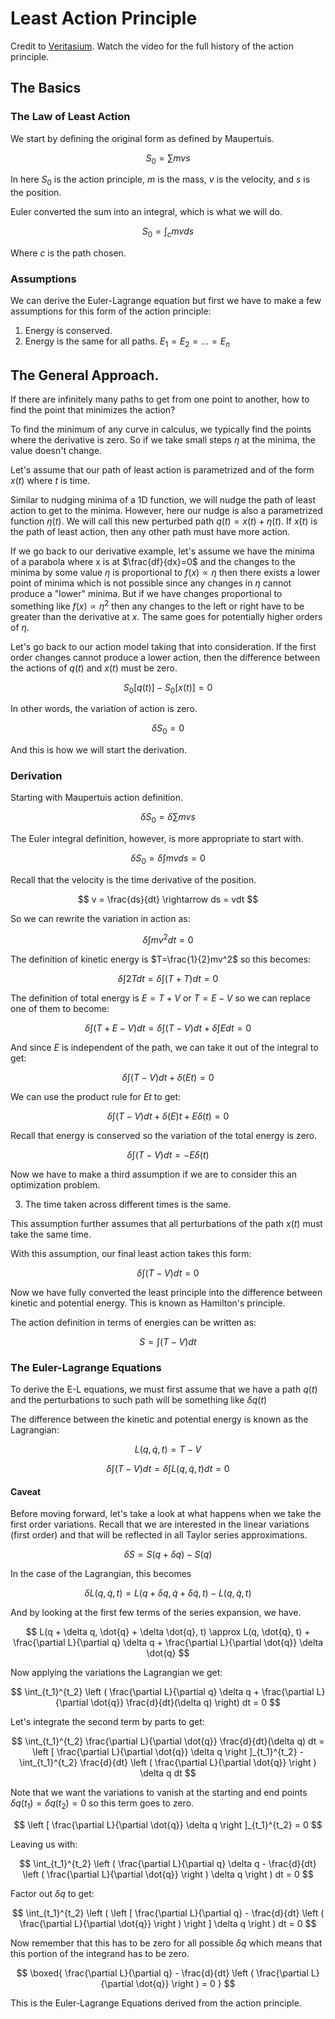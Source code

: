 # Least Action Principle

Credit to [Veritasium](https://youtu.be/Q10_srZ-pbs?si=i39xyI3WLzjpCByf). Watch the video for the full history of the action principle.

## The Basics
### The Law of Least Action
We start by defining the original form as defined by Maupertuis.

$$
S_{0} = \sum mvs
$$

In here $S_{0}$ is the action principle, $m$ is the mass, $v$ is the velocity, and $s$ is the position.

Euler converted the sum into an integral, which is what we will do.

$$
S_{0} = \int_{c}  mv ds
$$

Where $c$ is the path chosen.

### Assumptions

We can derive the Euler-Lagrange equation but first we have to make a few assumptions for this form of the action principle:

1. Energy is conserved.
2. Energy is the same for all paths. $E_1 = E_2 = ... = E_n$

## The General Approach.
If there are infinitely many paths to get from one point to another, how to find the point that minimizes the action?

To find the minimum of any curve in calculus, we typically find the points where the derivative is zero. So if we take small steps $\eta$ at the minima, the value doesn't change.

Let's assume that our path of least action is parametrized and of the form $x(t)$ where $t$ is time.

Similar to nudging minima of a 1D function, we will nudge the path of least action to get to the minima. However, here our nudge is also a parametrized function $\eta(t)$. We will call this new perturbed path $q(t)=x(t)+\eta(t)$. If $x(t)$ is the path of least action, then any other path must have more action.

If we go back to our derivative example, let's assume we have the minima of a parabola where x is at $\frac{df}{dx}=0$ and the changes to the minima by some value $\eta$ is proportional to $f(x) \propto \eta$ then there exists a lower point of minima which is not possible since any changes in $\eta$ cannot produce a "lower" minima. But if we have changes proportional to something like $f(x) \propto \eta^2$ then any changes to the left or right have to be greater than the derivative at $x$. The same goes for potentially higher orders of $\eta$.

Let's go back to our action model taking that into consideration. If the first order changes cannot produce a lower action, then the difference between the actions of $q(t)$ and $x(t)$ must be zero.

$$
S_0\left[ q(t) \right] - S_0\left[ x(t) \right] = 0
$$

In other words, the variation of action is zero.

$$
\delta S_0 = 0
$$

And this is how we will start the derivation.

### Derivation

Starting with Maupertuis action definition.

$$
\delta S_0 = \delta \sum mvs
$$

The Euler integral definition, however, is more appropriate to start with.

$$
\delta S_0 = \delta \int mv ds = 0
$$

Recall that the velocity is the time derivative of the position.

$$
v = \frac{ds}{dt} \rightarrow ds = vdt 
$$

So we can rewrite the variation in action as:

$$
\delta \int mv^2 dt = 0
$$

The definition of kinetic energy is $T=\frac{1}{2}mv^2$ so this becomes:

$$
\delta \int 2T dt = \delta \int (T + T) dt = 0
$$

The definition of total energy is $E=T+V$ or $T=E-V$ so we can replace one of them to become:

$$
\delta \int (T + E - V) dt = \delta \int (T - V) dt + \delta \int E  dt = 0
$$

And since $E$ is independent of the path, we can take it out of the integral to get:

$$
\delta \int (T - V) dt + \delta (Et) = 0
$$

We can use the product rule for $Et$ to get:

$$
\delta \int (T - V) dt + \delta (E) t + E \delta(t) = 0
$$

Recall that energy is conserved so the variation of the total energy is zero.

$$
\delta \int (T - V) dt = - E \delta(t) 
$$

Now we have to make a third assumption if we are to consider this an optimization problem.

3. The time taken across different times is the same.

This assumption further assumes that all perturbations of the path $x(t)$ must take the same time.

With this assumption, our final least action takes this form:

$$
\delta \int (T - V) dt = 0
$$

Now we have fully converted the least principle into the difference between kinetic and potential energy. This is known as Hamilton's principle.

The action definition in terms of energies can be written as:

$$
S = \int (T - V) dt
$$


### The Euler-Lagrange Equations

To derive the E-L equations, we must first assume that we have a path $q(t)$ and the perturbations to such path will be something like $\delta q(t)$

The difference between the kinetic and potential energy is known as the Lagrangian:

$$L(q, \dot{q}, t) = T-V$$

$$
\delta \int (T - V) dt = \delta \int L(q,\dot{q}, t) dt = 0
$$

#### Caveat
Before moving forward, let's take a look at what happens when we take the first order variations. Recall that we are interested in the linear variations (first order) and that will be reflected in all Taylor series approximations.

$$\delta S = S(q+\delta q) - S(q)$$

In the case of the Lagrangian, this becomes

$$ \delta L(q, \dot{q}, t) = L(q + \delta q, \dot{q} + \delta \dot{q}, t) - L(q, \dot{q}, t)$$

And by looking at the first few terms of the series expansion, we have.

$$
L(q + \delta q, \dot{q} + \delta \dot{q}, t) \approx L(q, \dot{q}, t) + \frac{\partial L}{\partial q} \delta q + \frac{\partial L}{\partial \dot{q}} \delta \dot{q}
$$

Now applying the variations the Lagrangian we get:

$$
\int_{t_1}^{t_2} \left ( \frac{\partial L}{\partial q} \delta q + \frac{\partial L}{\partial \dot{q}} \frac{d}{dt}(\delta q) \right) dt = 0
$$

Let's integrate the second term by parts to get:

$$
\int_{t_1}^{t_2} \frac{\partial L}{\partial \dot{q}} \frac{d}{dt}(\delta q) dt = \left [ \frac{\partial L}{\partial \dot{q}} \delta q \right ]_{t_1}^{t_2} - \int_{t_1}^{t_2} \frac{d}{dt} \left ( \frac{\partial L}{\partial \dot{q}} \right ) \delta q  dt
$$

Note that we want the variations to vanish at the starting and end points $\delta q(t_1) = \delta q(t_2) = 0$ so this term goes to zero.

$$
\left [ \frac{\partial L}{\partial \dot{q}} \delta q \right ]_{t_1}^{t_2} = 0
$$

Leaving us with:

$$
\int_{t_1}^{t_2} \left ( \frac{\partial L}{\partial q} \delta q - \frac{d}{dt} \left ( \frac{\partial L}{\partial \dot{q}} \right ) \delta q  \right ) dt = 0
$$

Factor out $\delta q$ to get:

$$
\int_{t_1}^{t_2} \left ( \left [ \frac{\partial L}{\partial q} - \frac{d}{dt} \left ( \frac{\partial L}{\partial \dot{q}} \right ) \right ] \delta q \right ) dt  = 0
$$

Now remember that this has to be zero for all possible $\delta q$ which means that this portion of the integrand has to be zero.

$$
\boxed{
    \frac{\partial L}{\partial q} - \frac{d}{dt} \left ( \frac{\partial L}{\partial \dot{q}} \right ) = 0
}
$$

This is the Euler-Lagrange Equations derived from the action principle.
